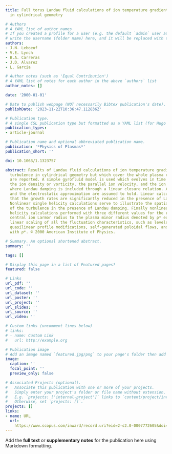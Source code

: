 ```yaml
---
title: Full torus Landau fluid calculations of ion temperature gradient-driven turbulence
  in cylindrical geometry

# Authors
# A YAML list of author names
# If you created a profile for a user (e.g. the default `admin` user at `content/authors/admin/`), 
# write the username (folder name) here, and it will be replaced with their full name and linked to their profile.
authors:
- J.N. Leboeuf
- V.E. Lynch
- B.A. Carreras
- J.D. Alvarez
- L. Garcia

# Author notes (such as 'Equal Contribution')
# A YAML list of notes for each author in the above `authors` list
author_notes: []

date: '2000-01-01'

# Date to publish webpage (NOT necessarily Bibtex publication's date).
publishDate: '2023-11-22T10:36:47.112836Z'

# Publication type.
# A single CSL publication type but formatted as a YAML list (for Hugo requirements).
publication_types:
- article-journal

# Publication name and optional abbreviated publication name.
publication: '*Physics of Plasmas*'
publication_short: ''

doi: 10.1063/1.1323757

abstract: Results of Landau fluid calculations of ion temperature gradient-driven
  turbulence in cylindrical geometry but which cover the whole plasma cross section
  are reported. A simple gyrofluid model is used which evolves in time equations for
  the ion density or vorticity, the parallel ion velocity, and the ion temperature
  where Landau damping is included through a linear closure relation. Adiabatic electrons
  and the electrostatic approximation are assumed to hold. Linear calculations indicate
  that the growth rates are significantly reduced in the presence of Landau damping.
  Nonlinear single helicity calculations serve to illustrate the spatial localization
  of the turbulence in the presence of Landau damping. Finally nonlinear multiple
  helicity calculations performed with three different values for the ratio of the
  central ion Larmor radius to the plasma minor radius denoted by ρ* exhibit a definite
  linear scaling of all the fluctuation characteristics, such as levels, scale sizes,
  quasilinear profile modifications, self-generated poloidal flows, and heat diffusivities,
  with ρ*. © 2000 American Institute of Physics.

# Summary. An optional shortened abstract.
summary: ''

tags: []

# Display this page in a list of Featured pages?
featured: false

# Links
url_pdf: ''
url_code: ''
url_dataset: ''
url_poster: ''
url_project: ''
url_slides: ''
url_source: ''
url_video: ''

# Custom links (uncomment lines below)
# links:
# - name: Custom Link
#   url: http://example.org

# Publication image
# Add an image named `featured.jpg/png` to your page's folder then add a caption below.
image:
  caption: ''
  focal_point: ''
  preview_only: false

# Associated Projects (optional).
#   Associate this publication with one or more of your projects.
#   Simply enter your project's folder or file name without extension.
#   E.g. `projects: ['internal-project']` links to `content/project/internal-project/index.md`.
#   Otherwise, set `projects: []`.
projects: []
links:
- name: URL
  url: 
    https://www.scopus.com/inward/record.uri?eid=2-s2.0-0007772605&doi=10.1063%2f1.1323757&partnerID=40&md5=905d10559aa07f27f5c0eaa3d72f8f3f
---
```


Add the **full text** or **supplementary notes** for the publication here using Markdown formatting.
